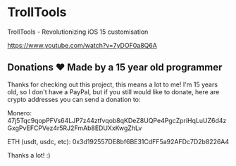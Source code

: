# TrollTools
TrollTools - Revolutionizing iOS 15 customisation

https://www.youtube.com/watch?v=7yDOF0a8Q6A 

## Donations ❤️ Made by a 15 year old programmer

Thanks for checking out this project, this means a lot to me! I'm 15 years old, so I don't have a PayPal, but if you still would like to donate, here are crypto addresses you can send a donation to:

Monero: 47j5Tqc9qopPFVs64LJP7z44ztfvqob8qKDeZ8UQPe4PgcZpriHqLuUZ6d4zGxgPvEFCPVez4r5RJ2FmAb8EDUXxKwgZhLv

ETH (usdt, usdc, etc): 0x3d192557DE8bf6BE31CdFF5a92AFDc7D2b8226A4

Thanks a lot! :)
